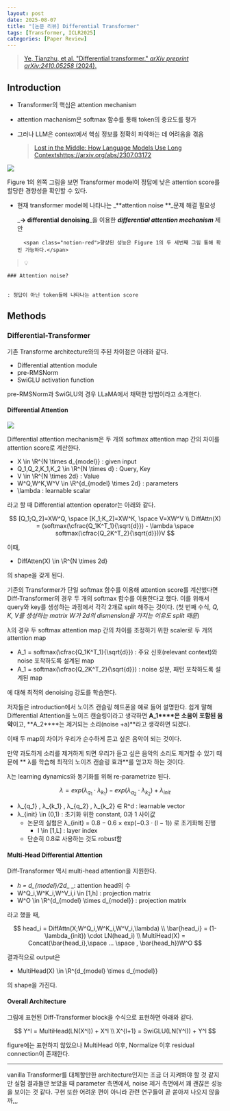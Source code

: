 ```yaml
---
layout: post
date: 2025-08-07
title: "[논문 리뷰] Differential Transformer"
tags: [Transformer, ICLR2025]
categories: [Paper Review]
---
```


> [Ye, Tianzhu, et al. "Differential transformer." ](https://arxiv.org/abs/2410.05258)[_arXiv preprint arXiv:2410.05258_](https://arxiv.org/abs/2410.05258)[ (2024).](https://arxiv.org/abs/2410.05258)



## Introduction

- Transformer의 핵심은 attention mechanism
- attention machanism은 softmax 함수를 통해 token의 중요도를 평가
- 그러나 LLM은 context에서 핵심 정보를 정확히 파악하는 데 어려움을 겪음

	> [Lost in the Middle: How Language Models Use Long Contextshttps://arxiv.org/abs/2307.03172](https://arxiv.org/abs/2307.03172)


![](https://prod-files-secure.s3.us-west-2.amazonaws.com/542b861c-36a8-4051-84e5-8804b6728dba/9083ea56-691a-4752-ae26-47f403431ac8/image.png?X-Amz-Algorithm=AWS4-HMAC-SHA256&X-Amz-Content-Sha256=UNSIGNED-PAYLOAD&X-Amz-Credential=ASIAZI2LB466RBFPB4K5%2F20250823%2Fus-west-2%2Fs3%2Faws4_request&X-Amz-Date=20250823T003744Z&X-Amz-Expires=3600&X-Amz-Security-Token=IQoJb3JpZ2luX2VjEMf%2F%2F%2F%2F%2F%2F%2F%2F%2F%2FwEaCXVzLXdlc3QtMiJHMEUCIQCjyxLafqDzKFYvwHRIe6Vi96do8zz8ms1sxpMNyPQD9QIgbq5dbgE8FtWdY405WY0aQtxKAu4frdmf4kjrx4iVLz0q%2FwMIIBAAGgw2Mzc0MjMxODM4MDUiDG1sUHUdeP9CyELM9yrcA8WOAIjHfrfzm2Y9m5%2B2mpBebIZ5qiFM%2Fve52ROP0gQv49fTI6jHGvoU80hrSRSSkB%2BWJ5xwESn5FwGhTF%2BllY93UQ56vmocqnuVN6lZsnlrpluaiTGS9aHuHKGSUkVBW9Po80ok3ZG2fsD5P98LAgoW07tiCxWl9oBwq18HhXslsJB1grN0cJFxyZiB1HMqn4VvHG942TD93fFq1zd2ntsDh8c764IRZ6CzVZ2OqxVFa32uJC0LKzb7PWKswM%2ByGIbyvBabejCAehJ3tUlZ5v9eKKgk3M%2Fkk0fT6eqyTm8klY2HyQM5XPZsZ0cndxqEtwNDRpwtV4LDv%2F%2FykPU3mJJKx5g%2B9zgjOgYuRDbW1CccLuxoEC%2B3JATEfwxo8Q5xXdiU3Sah34iH027ElHi65zvzZlan%2FJhA44P53G828PXUXMjJEH2SMEDqJB5LfZtXBP8vpNa3hjCNtHma8bu2Jv4jB8Q39tEwSjHwrTXDkqkj2zSLW%2F%2F3vJgZrrMX0HXTSBvhrK08jtUC0YVEUpH2PcSMsT6g7VC3CtAs4bQzrRYRA7NA2cewLCxw6ddqRxXRwsGBQTCV0WgJCvlmx2rQi0htK%2B3KGWyy9G%2FJecwq8r%2B9hqB4sUkr%2F9wDC2stMLX0o8UGOqUB5hYuipEukfJytDPOMHMnUeJx7mfqosLX4sijsM4lAr4p2GoJiW%2F%2FWrt74E1GbyhkpoBvJ6Eokg2FzmwfLgVhMVDnYKs20nOrkpX7yKgb4LUcKKHurV7PxHh2hqAXsLIH6uHA6WPJMEUrpO0ERNIXDaXe0J7cOb5t3xAYDuQeI%2Bfo0C5%2BKkwShaBy5H5yHMYqjWkrphKMdk6eCE5VlxIG%2FcAMyLuJ&X-Amz-Signature=9d8fd8af0f6da3fe8dd6f30beebfc1c0ad08a1aec58c6d4ae6e8e6a648de37a8&X-Amz-SignedHeaders=host&x-amz-checksum-mode=ENABLED&x-id=GetObject)


Figure 1의 왼쪽 그림을 보면 Transformer model이 정답에 낮은 attention score를 할당한 경향성을 확인할 수 있다.

- 현재 transformer model에 나타나는 _**attention noise **_문제 해결 필요성

	_**→ differential denoising**_을 이용한 _**differential attention mechanism**_ 제안


		<span class="notion-red">향상된 성능은 Figure 1의 두 세번째 그림 통해 확인 가능하다.</span>


> 💡 


	### Attention noise?


	: 정답이 아닌 token들에 나타나는 attention score



## Methods



### Differential-Transformer


기존 Transforme architecture와의 주된 차이점은 아래와 같다.

- Differential attention module
- pre-RMSNorm
- SwiGLU activation function

pre-RMSNorm과 SwiGLU의 경우 LLaMA에서 채택한 방법이라고 소개한다.



#### Differential Attention


![](https://prod-files-secure.s3.us-west-2.amazonaws.com/542b861c-36a8-4051-84e5-8804b6728dba/116d70b2-1963-4810-9167-f4c7d8a06e8f/image.png?X-Amz-Algorithm=AWS4-HMAC-SHA256&X-Amz-Content-Sha256=UNSIGNED-PAYLOAD&X-Amz-Credential=ASIAZI2LB466RBFPB4K5%2F20250823%2Fus-west-2%2Fs3%2Faws4_request&X-Amz-Date=20250823T003744Z&X-Amz-Expires=3600&X-Amz-Security-Token=IQoJb3JpZ2luX2VjEMf%2F%2F%2F%2F%2F%2F%2F%2F%2F%2FwEaCXVzLXdlc3QtMiJHMEUCIQCjyxLafqDzKFYvwHRIe6Vi96do8zz8ms1sxpMNyPQD9QIgbq5dbgE8FtWdY405WY0aQtxKAu4frdmf4kjrx4iVLz0q%2FwMIIBAAGgw2Mzc0MjMxODM4MDUiDG1sUHUdeP9CyELM9yrcA8WOAIjHfrfzm2Y9m5%2B2mpBebIZ5qiFM%2Fve52ROP0gQv49fTI6jHGvoU80hrSRSSkB%2BWJ5xwESn5FwGhTF%2BllY93UQ56vmocqnuVN6lZsnlrpluaiTGS9aHuHKGSUkVBW9Po80ok3ZG2fsD5P98LAgoW07tiCxWl9oBwq18HhXslsJB1grN0cJFxyZiB1HMqn4VvHG942TD93fFq1zd2ntsDh8c764IRZ6CzVZ2OqxVFa32uJC0LKzb7PWKswM%2ByGIbyvBabejCAehJ3tUlZ5v9eKKgk3M%2Fkk0fT6eqyTm8klY2HyQM5XPZsZ0cndxqEtwNDRpwtV4LDv%2F%2FykPU3mJJKx5g%2B9zgjOgYuRDbW1CccLuxoEC%2B3JATEfwxo8Q5xXdiU3Sah34iH027ElHi65zvzZlan%2FJhA44P53G828PXUXMjJEH2SMEDqJB5LfZtXBP8vpNa3hjCNtHma8bu2Jv4jB8Q39tEwSjHwrTXDkqkj2zSLW%2F%2F3vJgZrrMX0HXTSBvhrK08jtUC0YVEUpH2PcSMsT6g7VC3CtAs4bQzrRYRA7NA2cewLCxw6ddqRxXRwsGBQTCV0WgJCvlmx2rQi0htK%2B3KGWyy9G%2FJecwq8r%2B9hqB4sUkr%2F9wDC2stMLX0o8UGOqUB5hYuipEukfJytDPOMHMnUeJx7mfqosLX4sijsM4lAr4p2GoJiW%2F%2FWrt74E1GbyhkpoBvJ6Eokg2FzmwfLgVhMVDnYKs20nOrkpX7yKgb4LUcKKHurV7PxHh2hqAXsLIH6uHA6WPJMEUrpO0ERNIXDaXe0J7cOb5t3xAYDuQeI%2Bfo0C5%2BKkwShaBy5H5yHMYqjWkrphKMdk6eCE5VlxIG%2FcAMyLuJ&X-Amz-Signature=fcf8ae1c1a6bc48048fd65572cd564aacb33a7473de9f7e3eba52daa63a11a0e&X-Amz-SignedHeaders=host&x-amz-checksum-mode=ENABLED&x-id=GetObject)


Differential attention mechanism은 두 개의 softmax attention map 간의 차이를 attention score로 계산한다.

- X \in \R^{N \times d\_{model}} : given input
- Q\_1,Q\_2,K\_1,K\_2 \in \R^{N \times d} : Query, Key
- V \in \R^{N \times 2d} : Value
- W^Q,W^K,W^V \in \R^{d\_{model} \times 2d} : parameters
- \lambda : learnable scalar

라고 할 때 Differential attention operator는 아래와 같다.


$$
[Q_1;Q_2]=XW^Q, \space [K_1;K_2]=XW^K, \space V=XW^V \\
DiffAttn(X) = (softmax(\cfrac{Q_1K^T_1}{\sqrt{d}}) - \lambda \space softmax(\cfrac{Q_2K^T_2}{\sqrt{d}}))V
$$


이때,

- DiffAtten(X) \in \R^{N \times 2d}

의 shape을 갖게 된다.


기존의 Transformer가 단일 softmax 함수를 이용해 attention score를 계산했다면 Diff-Transformer의 경우 두 개의 softmax 함수를 이용한다고 했다. 이를 위해서 query와 key를 생성하는 과정에서 각각 2개로 split 해주는 것이다. <span class="notion-red">(첫 번째 수식, </span><span class="notion-red">_Q, K, V를 생성하는 matrix W가 2d의 dismension을 가지는 이유도 split 때문_</span><span class="notion-red">)</span>


 λ의 경우 두 softmax attention map 간의 차이를 조정하기 위한 scaler로 두 개의 attention map

- A\_1 = softmax(\cfrac{Q\_1K^T\_1}{\sqrt{d}}) : 주요 신호(relevant context)와 noise 포착하도록 설계된 map
- A\_1 = softmax(\cfrac{Q\_2K^T\_2}{\sqrt{d}}) : noise 성분, 패턴 포착하도록 설계된 map 

에 대해 최적의 denoising 강도를 학습한다.


저자들은 introduction에서 노이즈 캔슬링 헤드폰을 예로 들어 설명한다. 쉽게 말해 Differential Attention을 노이즈 캔슬링이라고 생각하면 **A\_1****은 소음이 포함된 음악**이고, **A\_2****는 제거되는 소리(noise +a)**라고 생각하면 되겠다. 


이때 두 map의 차이가 우리가 순수하게 듣고 싶은 음악이 되는 것이다. 


만약 과도하게 소리를 제거하게 되면 우리가 듣고 싶은 음악의 소리도 제거할 수 있기 때문에 ** λ를 학습해 최적의 노이즈 캔슬링 효과**를 얻고자 하는 것이다.


λ는 learning dynamics와 동기화를 위해 re-parametrize 된다.


$$
\lambda = exp(\lambda_{q_1} \cdot \lambda_{k_1}) - exp(\lambda_{q_2} \cdot \lambda_{k_2}) + \lambda_{init}
$$

- λ\_{q\_1} , λ\_{k\_1} , λ\_{q\_2} , λ\_{k\_2} ∈ R^d : learnable vector
- λ\_{init} \in (0,1) : 초기화 위한 constant, 0과 1 사이값
	- 논문의 실험은 λ\_{init} = 0.8 − 0.6 × exp(−0.3 · (l − 1)) 로 초기화해 진행
		- l \in [1,L] : layer index
	- 단순히 0.8로 사용하는 것도 robust함


#### **Multi-Head Differential Attention**


Diff-Transformer 역시 multi-head attention을 지원한다.

- _h = d\_{model}/2d__ _: attention head의 수
- W^Q\_i,W^K\_i,W^V\_i,i \in [1,h] : projection matrix
- W^O \in \R^{d\_{model} \times d\_{model}} : projection matrix

라고 했을 때,


$$
head_i = DiffAttn(X;W^Q_i,W^K_i,W^V_i,\lambda) \\
\bar{head_i} = (1-\lambda_{init}) \cdot LN(head_i) \\
MultiHead(X) = Concat(\bar{head_i},\space ... \space , \bar{head_h})W^O
$$


결과적으로 output은

- MultiHead(X) \in \R^{d\_{model} \times d\_{model}}

의 shape을 가진다.



#### Overall Architecture


그림에 표현된 Diff-Transformer block을 수식으로 표현하면 아래와 같다.


$$
Y^l = MultiHead(LN(X^l)) + X^l \\
X^{l+1} = SwiGLU(LN(Y^l)) + Y^l
$$


figure에는 표현하지 않았으나 MultiHead 이후, Normalize 이후 residual connection이 존재한다.


---


vanilla Transformer를 대체할만한 architecture인지는 조금 더 지켜봐야 할 것 같지만 실험 결과들만 보았을 때 parameter 측면에서, noise 제거 측면에서 꽤 괜찮은 성능을 보이는 것 같다. 구현 또한 어려운 편이 아니라 관련 연구들이 곧 쏟아져 나오지 않을까,,,

